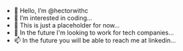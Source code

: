 - 👋 Hello, I’m @hectorwithc
- 👀 I’m interested in coding...
- 🌱 This is just a placeholder for now...
- 💭 In the future I'm looking to work for tech companies...
- 📫 In the future you will be able to reach me at linkedin...

<!---
hectorwithc/hectorwithc is a ✨ special ✨ repository because its `README.md` (this file) appears on your GitHub profile.
You can click the Preview link to take a look at your changes.
--->

